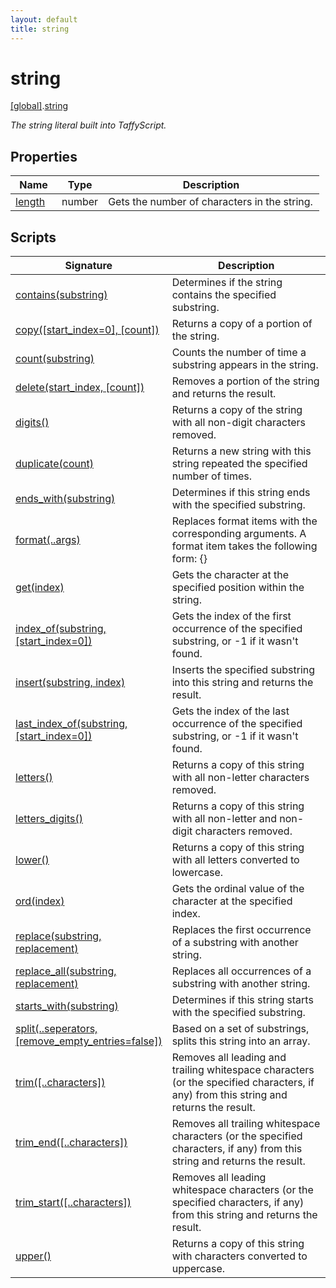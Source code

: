 ```yaml
---
layout: default
title: string
---
```


# string

[\[global\]]({{site.baseurl}}/docs/).[string]({{site.baseurl}}/docs/string/)

_The string literal built into TaffyScript._

## Properties

<table>
  <col width="15%">
  <col width="15%">
  <thead>
    <tr>
      <th>Name</th>
      <th>Type</th>
      <th>Description</th>
    </tr>
  </thead>
  <tbody>
    <tr>
      <td><a href="{{site.baseurl}}/docs/string/length/">length</a></td>
      <td>number</td>
      <td>Gets the number of characters in the string.</td>
    </tr>
  </tbody>
</table>

## Scripts

<table>
  <col width="20%">
  <thead>
    <tr>
      <th>Signature</th>
      <th>Description</th>
    </tr>
  </thead>
  <tbody>
    <tr>
      <td><a href="{{site.baseurl}}/docs/string/contains">contains(substring)</a></td>
      <td>Determines if the string contains the specified substring.</td>
    </tr>
    <tr>
      <td><a href="{{site.baseurl}}/docs/string/copy">copy([start_index=0], [count])</a></td>
      <td>Returns a copy of a portion of the string.</td>
    </tr>
    <tr>
      <td><a href="{{site.baseurl}}/docs/string/count">count(substring)</a></td>
      <td>Counts the number of time a substring appears in the string.</td>
    </tr>
    <tr>
      <td><a href="{{site.baseurl}}/docs/string/delete">delete(start_index, [count])</a></td>
      <td>Removes a portion of the string and returns the result.</td>
    </tr>
    <tr>
      <td><a href="{{site.baseurl}}/docs/string/digits">digits()</a></td>
      <td>Returns a copy of the string with all non-digit characters removed.</td>
    </tr>
    <tr>
      <td><a href="{{site.baseurl}}/docs/string/duplicate">duplicate(count)</a></td>
      <td>Returns a new string with this string repeated the specified number of times.</td>
    </tr>
    <tr>
      <td><a href="{{site.baseurl}}/docs/string/ends_with">ends_with(substring)</a></td>
      <td>Determines if this string ends with the specified substring.</td>
    </tr>
    <tr>
      <td><a href="{{site.baseurl}}/docs/string/format">format(..args)</a></td>
      <td>Replaces format items with the corresponding arguments. A format item takes the following form: {<argument_number>}</td>
    </tr>
    <tr>
      <td><a href="{{site.baseurl}}/docs/string/get">get(index)</a></td>
      <td>Gets the character at the specified position within the string.</td>
    </tr>
    <tr>
      <td><a href="{{site.baseurl}}/docs/string/index_of">index_of(substring, [start_index=0])</a></td>
      <td>Gets the index of the first occurrence of the specified substring, or -1 if it wasn't found.</td>
    </tr>
    <tr>
      <td><a href="{{site.baseurl}}/docs/string/insert">insert(substring, index)</a></td>
      <td>Inserts the specified substring into this string and returns the result.</td>
    </tr>
    <tr>
      <td><a href="{{site.baseurl}}/docs/string/last_index_of">last_index_of(substring, [start_index=0])</a></td>
      <td>Gets the index of the last occurrence of the specified substring, or -1 if it wasn't found.</td>
    </tr>
    <tr>
      <td><a href="{{site.baseurl}}/docs/string/letters">letters()</a></td>
      <td>Returns a copy of this string with all non-letter characters removed.</td>
    </tr>
    <tr>
      <td><a href="{{site.baseurl}}/docs/string/letters_digits">letters_digits()</a></td>
      <td>Returns a copy of this string with all non-letter and non-digit characters removed.</td>
    </tr>
    <tr>
      <td><a href="{{site.baseurl}}/docs/string/lower">lower()</a></td>
      <td>Returns a copy of this string with all letters converted to lowercase.</td>
    </tr>
    <tr>
      <td><a href="{{site.baseurl}}/docs/string/ord">ord(index)</a></td>
      <td>Gets the ordinal value of the character at the specified index.</td>
    </tr>
    <tr>
      <td><a href="{{site.baseurl}}/docs/string/replace">replace(substring, replacement)</a></td>
      <td>Replaces the first occurrence of a substring with another string.</td>
    </tr>
    <tr>
      <td><a href="{{site.baseurl}}/docs/string/replace_all">replace_all(substring, replacement)</a></td>
      <td>Replaces all occurrences of a substring with another string.</td>
    </tr>
    <tr>
      <td><a href="{{site.baseurl}}/docs/string/starts_with">starts_with(substring)</a></td>
      <td>Determines if this string starts with the specified substring.</td>
    </tr>
    <tr>
      <td><a href="{{site.baseurl}}/docs/string/split">split(..seperators, [remove_empty_entries=false])</a></td>
      <td>Based on a set of substrings, splits this string into an array.</td>
    </tr>
    <tr>
      <td><a href="{{site.baseurl}}/docs/string/trim">trim([..characters])</a></td>
      <td>Removes all leading and trailing whitespace characters (or the specified characters, if any) from this string and returns the result.</td>
    </tr>
    <tr>
      <td><a href="{{site.baseurl}}/docs/string/trim_end">trim_end([..characters])</a></td>
      <td>Removes all trailing whitespace characters (or the specified characters, if any) from this string and returns the result.</td>
    </tr>
    <tr>
      <td><a href="{{site.baseurl}}/docs/string/trim_start">trim_start([..characters])</a></td>
      <td>Removes all leading whitespace characters (or the specified characters, if any) from this string and returns the result.</td>
    </tr>
    <tr>
      <td><a href="{{site.baseurl}}/docs/string/upper">upper()</a></td>
      <td>Returns a copy of this string with characters converted to uppercase.</td>
    </tr>
  </tbody>
</table>
